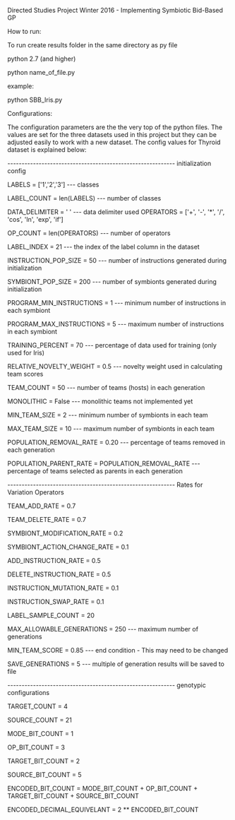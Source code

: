 Directed Studies Project Winter 2016 - Implementing Symbiotic Bid-Based GP

How to run:

To run create results folder in the same directory as py file

python 2.7 (and higher)

python name_of_file.py

example:

python SBB_Iris.py

Configurations:

The configuration parameters are the the very top of the python files. The values are set for the three datasets used in this project but they can be adjusted easily to work with a new dataset. The config values for Thyroid dataset is explained below:

----------------------------------------------------------- initialization config

LABELS = ['1','2','3'] 					--- classes

LABEL_COUNT = len(LABELS) 				--- number of classes

DATA_DELIMITER = ' ' 					--- data delimiter used 
OPERATORS = ['+', '-', '*', '/', 'cos', 'ln', 'exp', 'if']

OP_COUNT = len(OPERATORS)				--- number of operators

LABEL_INDEX = 21					--- the index of the label column in the dataset

INSTRUCTION_POP_SIZE        = 50	  	--- number of instructions generated during initialization

SYMBIONT_POP_SIZE           = 200		--- number of symbionts generated during initialization

PROGRAM_MIN_INSTRUCTIONS    = 1	  		--- minimum number of instructions in each symbiont

PROGRAM_MAX_INSTRUCTIONS    = 5			--- maximum number of instructions in each symbiont

TRAINING_PERCENT            = 70		--- percentage of data used for training (only used for Iris)

RELATIVE_NOVELTY_WEIGHT     = 0.5		--- novelty weight used in calculating team scores

TEAM_COUNT                  = 50		--- number of teams (hosts) in each generation

MONOLITHIC                  = False		--- monolithic teams not implemented yet 

MIN_TEAM_SIZE               = 2			--- minimum number of symbionts in each team

MAX_TEAM_SIZE               = 10		--- maximum number of symbionts in each team

POPULATION_REMOVAL_RATE     = 0.20		--- percentage of teams removed in each generation

POPULATION_PARENT_RATE      = POPULATION_REMOVAL_RATE
						--- percentage of teams selected as parents in each generation

----------------------------------------------------------- Rates for Variation Operators

TEAM_ADD_RATE               = 0.7

TEAM_DELETE_RATE            = 0.7

SYMBIONT_MODIFICATION_RATE  = 0.2

SYMBIONT_ACTION_CHANGE_RATE = 0.1

ADD_INSTRUCTION_RATE        = 0.5

DELETE_INSTRUCTION_RATE     = 0.5

INSTRUCTION_MUTATION_RATE   = 0.1

INSTRUCTION_SWAP_RATE       = 0.1

LABEL_SAMPLE_COUNT          = 20

MAX_ALLOWABLE_GENERATIONS   = 250		--- maximum number of generations

MIN_TEAM_SCORE = 0.85				--- end condition - This may need to be changed

SAVE_GENERATIONS = 5				--- multiple of generation results will be saved to file 

----------------------------------------------------------- genotypic configurations

TARGET_COUNT = 4

SOURCE_COUNT = 21

MODE_BIT_COUNT = 1

OP_BIT_COUNT = 3

TARGET_BIT_COUNT = 2

SOURCE_BIT_COUNT = 5

ENCODED_BIT_COUNT = MODE_BIT_COUNT + OP_BIT_COUNT + TARGET_BIT_COUNT + SOURCE_BIT_COUNT

ENCODED_DECIMAL_EQUIVELANT = 2 ** ENCODED_BIT_COUNT

